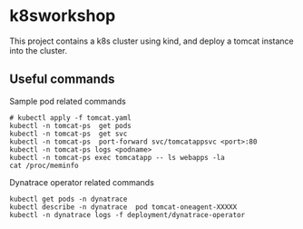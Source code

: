 # k8sworkshop

This project contains a k8s cluster using kind, and deploy a tomcat instance into the cluster.

## Useful commands

Sample pod related commands

    # kubectl apply -f tomcat.yaml
    kubectl -n tomcat-ps  get pods
    kubectl -n tomcat-ps  get svc
    kubectl -n tomcat-ps  port-forward svc/tomcatappsvc <port>:80
    kubectl -n tomcat-ps logs <podname>
    kubectl -n tomcat-ps exec tomcatapp -- ls webapps -la
    cat /proc/meminfo

Dynatrace operator related commands

    kubectl get pods -n dynatrace
    kubectl describe -n dynatrace  pod tomcat-oneagent-XXXXX
    kubectl -n dynatrace logs -f deployment/dynatrace-operator

